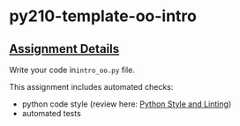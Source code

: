 # py210-template-oo-intro

## [Assignment Details](https://uwpce-pythoncert.github.io/ProgrammingInPython/exercises/trigrams/trigrams.html?highlight=trigram)
Write your code in`intro_oo.py` file. 

This assignment includes automated checks:
* python code style (review here: [Python Style and Linting](https://uwpce-pythoncert.github.io/PythonCertDevel/modules/Pep8.html))
* automated tests
